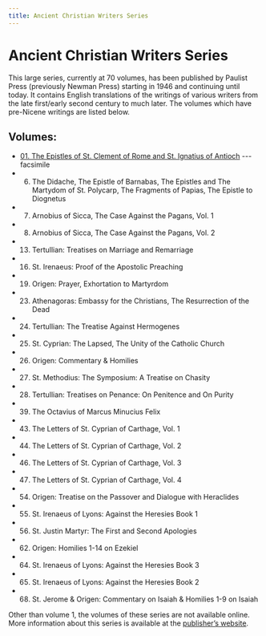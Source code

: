```yaml
---
title: Ancient Christian Writers Series
---
```


# Ancient Christian Writers Series

This large series, currently at 70 volumes, has been published by Paulist Press (previously Newman Press) starting in 1946 and continuing until today. It contains English translations of the writings of various writers from the late first/early second century to much later. The volumes which have pre-Nicene writings are listed below.

## Volumes:

* [01. The Epistles of St. Clement of Rome and St. Ignatius of Antioch](https://archive.org/details/in.ernet.dli.2015.58587) --- facsimile
* 06. The Didache, The Epistle of Barnabas, The Epistles and The Martydom of St. Polycarp, The Fragments of Papias, The Epistle to Diognetus
* 07. Arnobius of Sicca, The Case Against the Pagans, Vol. 1
* 08. Arnobius of Sicca, The Case Against the Pagans, Vol. 2
* 13. Tertullian: Treatises on Marriage and Remarriage
* 16. St. Irenaeus: Proof of the Apostolic Preaching
* 19. Origen: Prayer, Exhortation to Martyrdom
* 23. Athenagoras: Embassy for the Christians, The Resurrection of the Dead
* 24. Tertullian: The Treatise Against Hermogenes
* 25. St. Cyprian: The Lapsed, The Unity of the Catholic Church
* 26. Origen: Commentary & Homilies
* 27. St. Methodius: The Symposium: A Treatise on Chasity
* 28. Tertullian: Treatises on Penance: On Penitence and On Purity
* 39. The Octavius of Marcus Minucius Felix
* 43. The Letters of St. Cyprian of Carthage, Vol. 1
* 44. The Letters of St. Cyprian of Carthage, Vol. 2
* 46. The Letters of St. Cyprian of Carthage, Vol. 3
* 47. The Letters of St. Cyprian of Carthage, Vol. 4
* 54. Origen: Treatise on the Passover and Dialogue with Heraclides
* 55. St. Irenaeus of Lyons: Against the Heresies Book 1
* 56. St. Justin Martyr: The First and Second Apologies
* 62. Origen: Homilies 1-14 on Ezekiel
* 64. St. Irenaeus of Lyons: Against the Heresies Book 3
* 65. St. Irenaeus of Lyons: Against the Heresies Book 2
* 68. St. Jerome & Origen: Commentary on Isaiah & Homilies 1-9 on Isaiah 

Other than volume 1, the volumes of these series are not available online. More information about this series is available at the [publisher’s website](https://www.paulistpress.com/).
